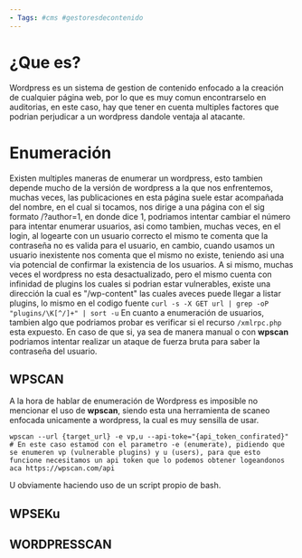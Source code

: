 ```yaml
--- 
- Tags: #cms #gestoresdecontenido
---
```


# ¿Que es? 

Wordpress es un sistema de gestion de contenido enfocado a la creación de cualquier página web, por lo que es muy comun encontrarselo en auditorias, en este caso, hay que tener en cuenta multiples factores que podrian perjudicar a un wordpress dandole ventaja al atacante. 


# Enumeración 

Existen multiples maneras de enumerar un wordpress, esto tambien depende mucho de la versión de wordpress a la que nos enfrentemos, muchas veces, las publicaciones en esta página suele estar acompañada del nombre, en el cual si tocamos, nos dirige a una página con el sig formato /?author=1, en donde dice 1, podriamos intentar cambiar el número para intentar enumerar usuarios, asi como tambien, muchas veces, en el login, al logearte con un usuario correcto el mismo te comenta que la contraseña no es valida para el usuario, en cambio, cuando usamos un usuario inexistente nos comenta que el mismo no existe, teniendo asi una via potencial de confirmar la existencia de los usuarios. 
 A si mismo, muchas veces el wordpress no esta desactualizado, pero el mismo cuenta con infinidad de plugins los cuales si podrian estar vulnerables, existe una dirección la cual es "/wp-content" las cuales aveces puede llegar a listar plugins, lo mismo en el codigo fuente   `curl -s -X GET url | grep -oP "plugins/\K[^/]+" | sort -u`
En cuanto a  enumeración de usuarios, tambien algo que podriamos probar es verificar si el recurso `/xmlrpc.php` esta expuesto. En caso de que si,  ya sea de manera manual o con **wpscan** podriamos intentar realizar un ataque de fuerza bruta para saber la contraseña del usuario. 

## WPSCAN 

A la hora de hablar de enumeración de Wordpress es imposible no mencionar el uso de **wpscan**, siendo esta una herramienta de scaneo enfocada unicamente a wordpress, la cual es muy sensilla de usar. 

```shell
wpscan --url {target_url} -e vp,u --api-toke="{api_token_confirated}"
# En este caso estamod con el parametro -e (enumerate), pidiendo que se enumeren vp (vulnerable plugins) y u (users), para que esto funcione necesitamos un api token que lo podemos obtener logeandonos aca https://wpscan.com/api
```

U obviamente haciendo uso de un script propio de bash.

## WPSEKu

## WORDPRESSCAN

